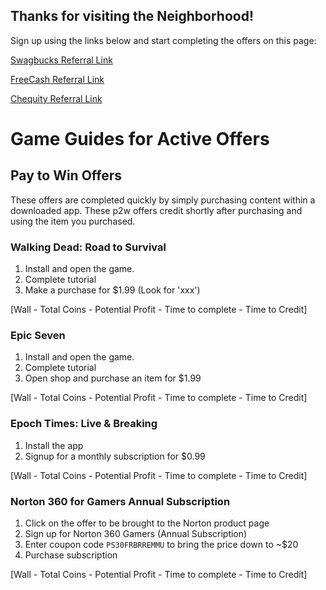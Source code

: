 ## Thanks for visiting the Neighborhood! 

Sign up using the links below and start completing the offers on this page:

[Swagbucks Referral Link](https://www.swagbucks.com/profile/brandonsavone)

[FreeCash Referral Link](https://freecash.com/r/therealinkyb)

[Chequity Referral Link](https://chequity.io/ref/1279501A)

# Game Guides for Active Offers


## Pay to Win Offers
These offers are completed quickly by simply purchasing content within a downloaded app.
These p2w offers credit shortly after purchasing and using the item you purchased.

### Walking Dead: Road to Survival
1. Install and open the game.
2. Complete tutorial
3. Make a purchase for $1.99 (Look for 'xxx')

[Wall - Total Coins - Potential Profit - Time to complete - Time to Credit]

### Epic Seven
1. Install and open the game.
2. Complete tutorial
3. Open shop and purchase an item for $1.99

[Wall - Total Coins - Potential Profit - Time to complete - Time to Credit]

### Epoch Times: Live & Breaking
1. Install the app
2. Signup for a monthly subscription for $0.99

[Wall - Total Coins - Potential Profit - Time to complete - Time to Credit]

### Norton 360 for Gamers Annual Subscription
1. Click on the offer to be brought to the Norton product page
2. Sign up for Norton 360 Gamers (Annual Subscription)
3. Enter coupon code `PS30FRBRREMMU` to bring the price down to ~$20
4. Purchase subscription

[Wall - Total Coins - Potential Profit - Time to complete - Time to Credit]
